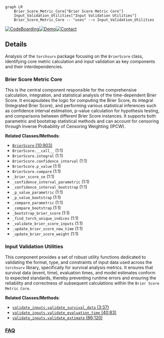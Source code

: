```mermaid
graph LR
    Brier_Score_Metric_Core["Brier Score Metric Core"]
    Input_Validation_Utilities["Input Validation Utilities"]
    Brier_Score_Metric_Core -- "uses" --> Input_Validation_Utilities
```

[![CodeBoarding](https://img.shields.io/badge/Generated%20by-CodeBoarding-9cf?style=flat-square)](https://github.com/CodeBoarding/GeneratedOnBoardings)[![Demo](https://img.shields.io/badge/Try%20our-Demo-blue?style=flat-square)](https://www.codeboarding.org/demo)[![Contact](https://img.shields.io/badge/Contact%20us%20-%20contact@codeboarding.org-lightgrey?style=flat-square)](mailto:contact@codeboarding.org)

## Details

Analysis of the `torchsurv` package focusing on the `BrierScore` class, identifying core metric calculation and input validation as key components and their interdependencies.

### Brier Score Metric Core
This is the central component responsible for the comprehensive calculation, integration, and statistical analysis of the time-dependent Brier Score. It encapsulates the logic for computing the Brier Score, its integral (Integrated Brier Score), and performing various statistical inferences such as confidence interval estimation, p-value calculation for hypothesis testing, and comparisons between different Brier Score instances. It supports both parametric and bootstrap statistical methods and can account for censoring through Inverse Probability of Censoring Weighting (IPCW).


**Related Classes/Methods**:

- <a href="https://github.com/Novartis/torchsurv/src/torchsurv/metrics/brier_score.py#L10-L903" target="_blank" rel="noopener noreferrer">`BrierScore` (10:903)</a>
- `BrierScore.__call__` (1:1)
- `BrierScore.integral` (1:1)
- `BrierScore.confidence_interval` (1:1)
- `BrierScore.p_value` (1:1)
- `BrierScore.compare` (1:1)
- `_brier_score_se` (1:1)
- `_confidence_interval_parametric` (1:1)
- `_confidence_interval_bootstrap` (1:1)
- `_p_value_parametric` (1:1)
- `_p_value_bootstrap` (1:1)
- `_compare_parametric` (1:1)
- `_compare_bootstrap` (1:1)
- `_bootstrap_brier_score` (1:1)
- `_find_torch_unique_indices` (1:1)
- `_validate_brier_score_inputs` (1:1)
- `_update_brier_score_new_time` (1:1)
- `_update_brier_score_weight` (1:1)


### Input Validation Utilities
This component provides a set of robust utility functions dedicated to validating the format, type, and constraints of input data used across the `torchsurv` library, specifically for survival analysis metrics. It ensures that survival data (event, time), evaluation times, and model estimates conform to expected standards, thereby preventing runtime errors and ensuring the reliability and correctness of subsequent calculations within the `Brier Score Metric Core`.


**Related Classes/Methods**:

- <a href="https://github.com/Novartis/torchsurv/src/torchsurv/tools/validate_inputs.py#L3-L37" target="_blank" rel="noopener noreferrer">`validate_inputs.validate_survival_data` (3:37)</a>
- <a href="https://github.com/Novartis/torchsurv/src/torchsurv/tools/validate_inputs.py#L40-L83" target="_blank" rel="noopener noreferrer">`validate_inputs.validate_evaluation_time` (40:83)</a>
- <a href="https://github.com/Novartis/torchsurv/src/torchsurv/tools/validate_inputs.py#L86-L120" target="_blank" rel="noopener noreferrer">`validate_inputs.validate_estimate` (86:120)</a>




### [FAQ](https://github.com/CodeBoarding/GeneratedOnBoardings/tree/main?tab=readme-ov-file#faq)